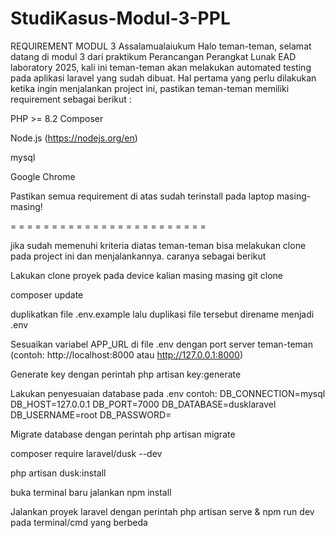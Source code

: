 # StudiKasus-Modul-3-PPL
REQUIREMENT MODUL 3
Assalamualaiukum 
Halo teman-teman, selamat datang di modul 3 dari praktikum Perancangan Perangkat Lunak EAD laboratory 2025, kali ini teman-teman akan melakukan automated testing pada aplikasi laravel yang sudah dibuat. Hal pertama yang perlu dilakukan ketika ingin menjalankan project ini, pastikan teman-teman memiliki requirement sebagai berikut :

PHP >= 8.2
Composer

Node.js (https://nodejs.org/en)

mysql

Google Chrome

Pastikan semua requirement di atas sudah terinstall pada laptop masing-masing!


= = = = = = = = = = = = = = = = = = = = = = = =

jika sudah memenuhi kriteria diatas teman-teman bisa melakukan clone pada project ini dan menjalankannya. caranya sebagai berikut 

Lakukan clone proyek pada device kalian masing masing git clone

composer update

duplikatkan file .env.example lalu duplikasi file tersebut direname menjadi .env 

Sesuaikan variabel APP_URL di file .env dengan port server teman-teman (contoh: http://localhost:8000 atau http://127.0.0.1:8000)

Generate key dengan perintah php artisan key:generate

Lakukan penyesuaian database pada .env 
contoh: DB_CONNECTION=mysql DB_HOST=127.0.0.1 DB_PORT=7000 DB_DATABASE=dusklaravel DB_USERNAME=root DB_PASSWORD=

Migrate database dengan perintah php artisan migrate

composer require laravel/dusk --dev

php artisan dusk:install

buka terminal baru jalankan npm install

Jalankan proyek laravel dengan perintah php artisan serve & npm run dev pada terminal/cmd yang berbeda
